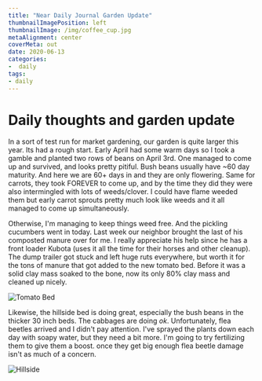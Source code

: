 ```yaml
---
title: "Near Daily Journal Garden Update"
thumbnailImagePosition: left
thumbnailImage: /img/coffee_cup.jpg
metaAlignment: center
coverMeta: out
date: 2020-06-13
categories:
-  daily
tags:
- daily
---
```


# Daily thoughts and garden update

In a sort of test run for market gardening, our garden is quite larger this year. Its had a rough start.  Early April had some warm days so I took a gamble and planted two rows of beans on April 3rd. One managed to come up and survived, and looks pretty pitiful.  Bush beans usually have ~60 day maturity. And here we are 60+ days in and they are only flowering.  Same for carrots, they took FOREVER to come up, and by the time they did they were also intermingled with lots of weeds/clover.  I could have flame weeded them but early carrot sprouts pretty much look like weeds and it all managed to come up simultaneously.  

Otherwise, I'm managing to keep things weed free.  And the pickling cucumbers went in today.  Last week our neighbor brought the last of his composted manure over for me. I really appreciate his help since he has a front loader Kubota (uses it all the time for their horses and other cleanup).  The dump trailer got stuck and left huge ruts everywhere, but worth it for the tons of manure that got added to the new tomato bed.  Before it was a solid clay mass soaked to the bone, now its only 80% clay mass and cleaned up nicely.

![Tomato Bed](/img/tomato_bed.jpg)

Likewise, the hillside bed is doing great, especially the bush beans in the thicker 30 inch beds.  The cabbages are doing *ok*. Unfortunately, flea beetles arrived and I didn't pay attention. I've sprayed the plants down each day with soapy water, but they need a bit more. I'm going to try fertilizing them to give them a boost. once they get big enough flea beetle damage isn't as much of a concern.

![Hillside](/img/garden_beds_6132020.jpg)